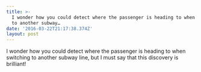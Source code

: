 ```yaml
---
title: >-
  I wonder how you could detect where the passenger is heading to when switching
  to another subway…
date: '2016-03-22T21:17:38.374Z'
layout: post
---
```

I wonder how you could detect where the passenger is heading to when switching to another subway line, but I must say that this discovery is brilliant!
